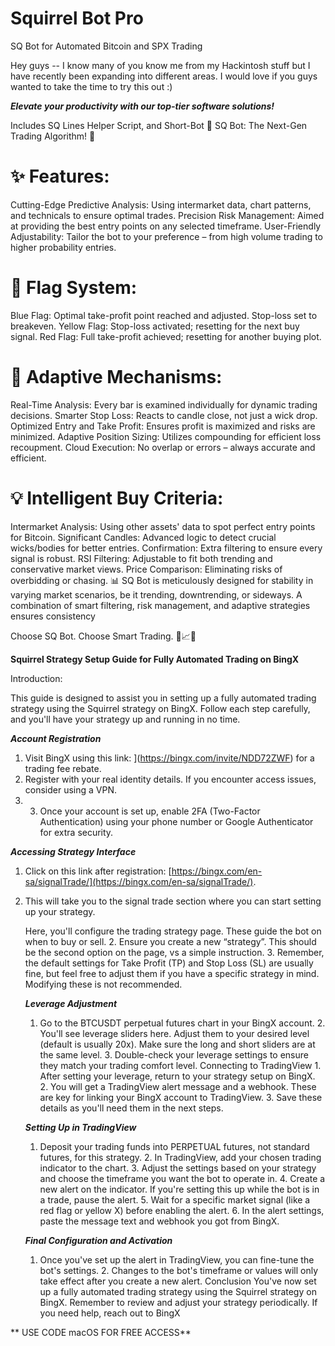 # Squirrel Bot Pro
SQ Bot for Automated Bitcoin and SPX Trading

Hey guys -- I know many of you know me from my Hackintosh stuff but I have recently been expanding into different areas. I would love if you guys wanted to take the time to try this out :)



***Elevate your productivity with our top-tier software solutions!***

Includes SQ Lines Helper Script, and Short-Bot
🚀 SQ Bot: The Next-Gen Trading Algorithm! 🚀

# ✨ Features:

Cutting-Edge Predictive Analysis: Using intermarket data, chart patterns, and technicals to ensure optimal trades.
Precision Risk Management: Aimed at providing the best entry points on any selected timeframe.
User-Friendly Adjustability: Tailor the bot to your preference – from high volume trading to higher probability entries.

# 🚩 Flag System:

Blue Flag: Optimal take-profit point reached and adjusted. Stop-loss set to breakeven.
Yellow Flag: Stop-loss activated; resetting for the next buy signal.
Red Flag: Full take-profit achieved; resetting for another buying plot.

# 🔧 Adaptive Mechanisms:

Real-Time Analysis: Every bar is examined individually for dynamic trading decisions.
Smarter Stop Loss: Reacts to candle close, not just a wick drop.
Optimized Entry and Take Profit: Ensures profit is maximized and risks are minimized.
Adaptive Position Sizing: Utilizes compounding for efficient loss recoupment.
Cloud Execution: No overlap or errors – always accurate and efficient.

# 💡 Intelligent Buy Criteria:

Intermarket Analysis: Using other assets' data to spot perfect entry points for Bitcoin.
Significant Candles: Advanced logic to detect crucial wicks/bodies for better entries.
Confirmation: Extra filtering to ensure every signal is robust.
RSI Filtering: Adjustable to fit both trending and conservative market views.
Price Comparison: Eliminating risks of overbidding or chasing.
📊 SQ Bot is meticulously designed for stability in varying market scenarios, be it trending, downtrending, or sideways. A combination of smart filtering, risk management, and adaptive strategies ensures consistency

Choose SQ Bot. Choose Smart Trading. 🌟📈🤖

**Squirrel Strategy Setup Guide for Fully Automated Trading on BingX**

Introduction:

  This guide is designed to assist you in setting up a fully automated trading strategy using the Squirrel strategy on BingX. Follow each step carefully, and you'll have your strategy up and running in no time. 
  
  ***Account Registration***
  1. Visit BingX using this link: ](https://bingx.com/invite/NDD72ZWF) for a trading fee rebate. 
  2. Register with your real identity details. If you encounter access issues, consider using a VPN.
  3. 3. Once your account is set up, enable 2FA (Two-Factor Authentication) using your phone number or Google Authenticator for extra security.


  ***Accessing Strategy Interface***
  1. Click on this link after registration: [https://bingx.com/en-sa/signalTrade/](https://bingx.com/en-sa/signalTrade/).
  2. This will take you to the signal trade section where you can start setting up your strategy.
  
     Here, you'll configure the trading strategy page. These guide the bot on when to buy or sell. 2. Ensure you create a new “strategy”. This should be the second option on the page, vs a simple instruction. 3. Remember, the default settings for Take Profit (TP) and Stop Loss (SL) are usually fine, but feel free to adjust them if you have a specific strategy in mind. Modifying these is not recommended.


     ***Leverage Adjustment***
      1. Go to the BTCUSDT perpetual futures chart in your BingX account. 2. You'll see leverage sliders here. Adjust them to your desired level (default is usually 20x). Make sure the long and short sliders are at the same level. 3. Double-check your leverage settings to ensure they match your trading comfort level. Connecting to TradingView 1. After setting your leverage, return to your strategy setup on BingX. 2. You will get a TradingView alert message and a webhook. These are key for linking your BingX account to TradingView. 3. Save these details as you'll need them in the next steps.

     ***Setting Up in TradingView***
      1. Deposit your trading funds into PERPETUAL futures, not standard futures, for this strategy. 2. In TradingView, add your chosen trading indicator to the chart. 3. Adjust the settings based on your strategy and choose the timeframe you want the bot to operate in. 4. Create a new alert on the indicator. If you're setting this up while the bot is in a trade, pause the alert. 5. Wait for a specific market signal (like a red flag or yellow X) before enabling the alert. 6. In the alert settings, paste the message text and webhook you got from BingX.

     ***Final Configuration and Activation***
     1. Once you've set up the alert in TradingView, you can fine-tune the bot's settings. 2. Changes to the bot's timeframe or values will only take effect after you create a new alert. Conclusion You've now set up a fully automated trading strategy using the Squirrel strategy on BingX. Remember to review and adjust your strategy periodically. If you need help, reach out to BingX

** USE CODE macOS FOR FREE ACCESS**
